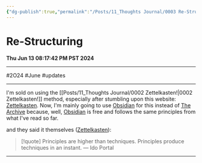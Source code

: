 ```yaml
---
{"dg-publish":true,"permalink":"/Posts/11_Thoughts Journal/0003 Re-Structuring/"}
---
```


# Re-Structuring
**Thu Jun 13 08:17:42 PM PST 2024**
___
#2O24 #June #updates 
___

I'm sold on using the [[Posts/11_Thoughts Journal/0002 Zettelkasten!\|0002 Zettelkasten!]] method, especially after stumbling upon this website: [Zettelkasten](https://zettelkasten.de/overview/). Now, I'm mainly going to use [Obsidian](https://obsidian.md/) for this instead of [The Archive](https://zettelkasten.de/the-archive/) because, well, [Obsidian](https://obsidian.md/)  is free and follows the same principles from what I've read so far.


and they said it themselves ([Zettelkasten](https://zettelkasten.de/overview/)):
> [!quote]
> Principles are higher than techniques. Principles produce techniques in an instant.
> — Ido Portal




___